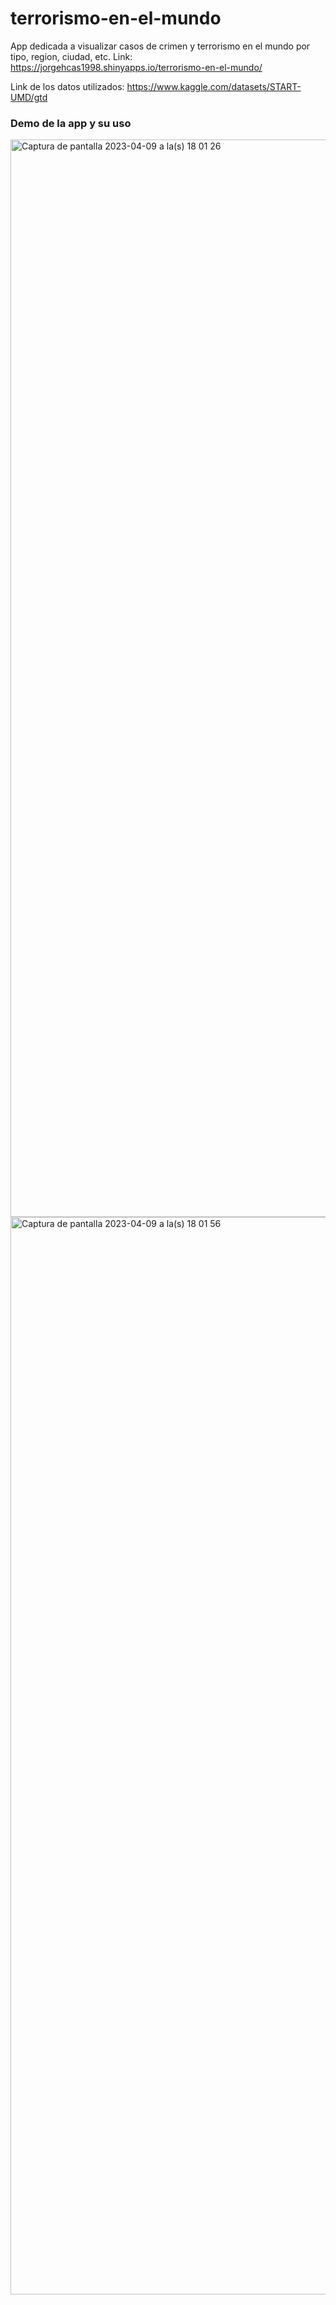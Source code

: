 # terrorismo-en-el-mundo
App dedicada a visualizar casos de crimen y terrorismo en el mundo por tipo, region, ciudad, etc. Link: https://jorgehcas1998.shinyapps.io/terrorismo-en-el-mundo/

Link de los datos utilizados: https://www.kaggle.com/datasets/START-UMD/gtd

### Demo de la app y su uso

<img width="1724" alt="Captura de pantalla 2023-04-09 a la(s) 18 01 26" src="https://user-images.githubusercontent.com/70007745/230802655-b6d1c4ac-d785-4744-ba89-f09176c4e1c5.png">

<img width="1724" alt="Captura de pantalla 2023-04-09 a la(s) 18 01 56" src="https://user-images.githubusercontent.com/70007745/230802679-9c28743e-f584-42ee-a5c0-c0759af7d30d.png">
